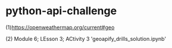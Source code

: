 # python-api-challenge

(1)https://openweathermap.org/current#geo

(2) Module 6; LEsson 3; ACtivity 3 'geoapify_drills_solution.ipynb'